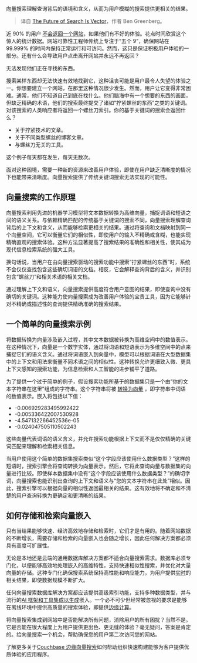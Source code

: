 
<!--
title: 搜索的未来是向量
cover: https://cdn.thenewstack.io/media/2024/06/4181f4a6-future-search-vector.jpg
-->

向量搜索理解查询背后的语境和含义，从而为用户模糊的搜索提供更相关的结果。

> 译自 [The Future of Search Is Vector](https://thenewstack.io/the-future-of-search-is-vector/)，作者 Ben Greenberg。

近 90% 的用户 [不会返回一个网站](https://www.forbes.com/advisor/business/software/website-statistics/)，如果他们有不好的体验。花点时间欣赏这个惊人的统计数据。网站可靠性工程师传统上专注于“五个 9”，确保网站在 99.999% 的时间内保持正常运行和可访问。然而，这只是保证积极用户体验的一部分。还有什么会导致用户点击离开网站并永远不再返回？

无法发现他们正在寻找的东西。

搜索某样东西却无法快速有效地找到它，这种沮丧可能是用户最令人失望的体验之一。你想要建立一个网站，在那里这种情况很少发生。然而，用户让它变得非常困难。通常，他们不知道自己到底在找什么。他们脑海中有一个想要的东西的画面，但缺乏精确的术语，他们的搜索最终提交了诸如“拧紧螺丝的东西”之类的关键词。对该搜索的人类响应者将返回一个螺丝刀索引。你的基于关键词的搜索会返回什么？

- 关于拧紧技术的文章。
- 关于不同类型螺丝的博客文章。
- 与螺丝刀无关的工具。

这个例子每天都在发生，每天无数次。

面对这种困境，需要一种新的资源来改善用户体验，即使在用户缺乏清晰度的情况下也能带来清晰度。向量搜索提供了传统关键词搜索无法实现的可能性。

## 向量搜索的工作原理

向量搜索利用先进的机器学习模型将文本数据转换为高维向量，捕捉词语和短语之间的语义关系。与依赖精确匹配的传统基于关键词的搜索不同，向量搜索理解查询背后的上下文和含义，从而能够检索更相关的结果。通过将查询和文档映射到同一个向量空间，它可以衡量它们的相似性，即使用户的输入不精确或含糊，也能实现精确直观的搜索体验。这种方法显著提高了搜索结果的准确性和相关性，使其成为现代信息检索系统的强大工具。

换句话说，当用户在由向量搜索驱动的搜索功能中搜索“拧紧螺丝的东西”时，系统不会仅仅查找包含这些确切词语的文档。相反，它会解释查询背后的含义，并识别包含“螺丝刀”和相关术语的相关文档。

通过理解上下文和语义，向量搜索提供高度符合用户意图的结果，即使查询中没有确切的关键词。这种能力使向量搜索成为改善用户体验的宝贵工具，因为它能够针对不精确或描述性的查询提供精确准确的搜索结果。

## 一个简单的向量搜索示例

将数据转换为向量涉及嵌入过程，其中文本数据被转换为高维空间中的数值表示。在这种情况下，向量是一个数学实体，通过将词语和短语表示为多维空间中的点来捕捉它们的语义含义。通过将词语嵌入到向量中，模型可以根据词语在大型数据集中的上下文和用法来衡量不同术语之间的相似性。这种转换允许更细致入微、更具上下文感知的搜索功能，为信息检索和人工智能的进步铺平了道路。

为了提供一个过于简单的例子，假设搜索功能所基于的数据集只是一个由“你的文本字符串在这里”组成的字符串。这个字符串将被 [转换为向量](https://platform.openai.com/docs/guides/embeddings/what-are-embeddings) ，即字符串中词语的数值表示。嵌入将包括以下值：

- -0.006929283495992422
- -0.005336422007530928
- -4.547132266452536e-05
- -0.024047505110502243

这些向量代表词语的语义含义，并允许搜索功能根据上下文而不是仅仅精确的关键词匹配来理解和检索相关信息。

当用户使用这个简单的数据集搜索类似“这个字段应该使用什么数据类型？”这样的短语时，搜索引擎会将查询转换为向量表示。然后，它将此查询向量与数据集的向量进行比较。即使样本数据集中没有“这个字段应该使用什么数据类型？”的确切字词，向量搜索也能识别出查询的上下文和语义与“您的文本字符串在此处”相似。因此，搜索引擎可以根据向量的相似性返回最相关的结果。这有效地将不确定和不清楚的用户查询转换为更确定和更清晰的结果。

## 如何存储和检索向量嵌入

只有当结果能够快速、经济高效地存储和检索时，它们才是有用的。随着网站数据的不断增长，需要存储和检索的向量嵌入也会随之增长，因此任何解决方案都必须具有高度可扩展性。

无论是本地还是云端的通用数据库解决方案都不适合向量搜索需求。数据库必须专门化，以便能够高效地处理嵌入的高维特性，支持快速相似性搜索，并优化对大量向量的存储。这种专门化确保搜索系统保持高性能和响应能力，为用户提供[实时](https://thenewstack.io/integrating-real-time-and-historical-data-enhances-decision-making/)的相关结果，即使数据规模不断扩大。

任何向量搜索数据库解决方案都应该提供高级索引功能，支持多种数据类型，并与流行的[AI 框架和工具集成以生成](https://thenewstack.io/using-real-time-data-to-unify-generative-and-predictive-ai/)嵌入。一个必不可少但经常被忽视的要求是能够在离线环境中提供高质量的搜索体验，即提供[边缘计算](https://thenewstack.io/edge-computing/what-is-edge-computing/)。

将向量搜索集成到网站中是否能解决所有问题，消除用户的所有困扰？当然不是。它是否能在很大程度上为用户提供更出色、更无缝的体验？毫无疑问，答案是肯定的。给向量搜索一个机会，帮助确保您的用户第二次访问您的网站。

了解更多关于[Couchbase 边缘向量搜索](https://www.couchbase.com/press-releases/couchbase-announces-new-features-to-accelerate-ai-powered-adaptive-applications-for-customers/)如何帮助组织快速构建能够为客户提供优质体验的应用程序。
